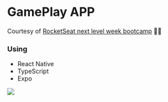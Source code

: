 # GamePlay APP
Courtesy of  [RocketSeat next level week bootcamp](https://github.com/rocketseat-education/nlw-06-react-native) 💜🚀

### Using
* React Native
* TypeScript
* Expo

![](https://github.com/rocketseat-education/nlw-06-react-native/blob/master/.github/cover.png?style=flat)
